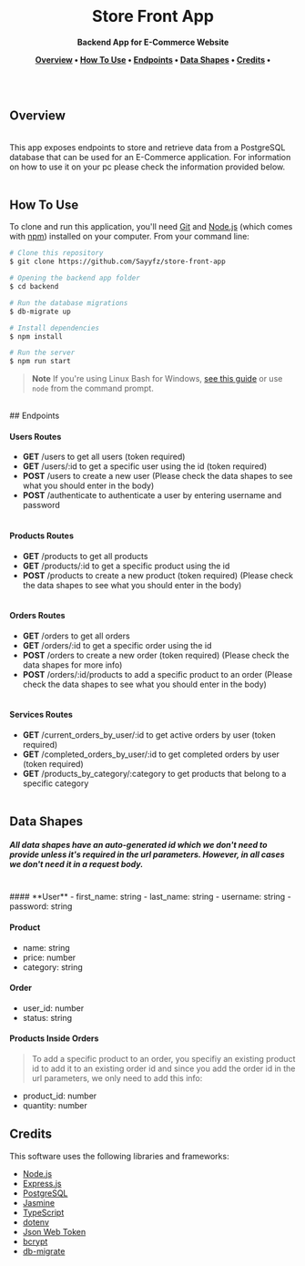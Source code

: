 <h1 align="center">
  <br>
  
  <br>
  Store Front App
  <br>
</h1>

<h4 align="center">Backend App for E-Commerce Website

<p align="center">
  <a href="#overview">Overview</a> •
  <a href="#how-to-use">How To Use</a> •  
  <a href="#endpoints">Endpoints</a> •
  <a href="#data-shapes">Data Shapes</a> •
  <a href="#credits">Credits</a> •
</p>

<br /><br />

## Overview

<br />
This app exposes endpoints to store and retrieve data from a PostgreSQL database that can be used for an E-Commerce application.
For information on how to use it on your pc please check the information provided below.
<br />
<br />

## How To Use

To clone and run this application, you'll need [Git](https://git-scm.com) and [Node.js](https://nodejs.org/en/download/) (which comes with [npm](http://npmjs.com)) installed on your computer. From your command line:

```bash
# Clone this repository
$ git clone https://github.com/Sayyfz/store-front-app

# Opening the backend app folder
$ cd backend

# Run the database migrations
$ db-migrate up

# Install dependencies
$ npm install

# Run the server
$ npm run start
```

> **Note**
> If you're using Linux Bash for Windows, [see this guide](https://www.howtogeek.com/261575/how-to-run-graphical-linux-desktop-applications-from-windows-10s-bash-shell/) or use `node` from the command prompt.

<br />
## Endpoints
<br />

#### **Users Routes**

-   **GET** /users to get all users (token required)
-   **GET** /users/:id to get a specific user using the id (token required)
-   **POST** /users to create a new user (Please check the data shapes to see what you should enter in the body)
-   **POST** /authenticate to authenticate a user by entering username and password
    <br />
    <br />

#### **Products Routes**

-   **GET** /products to get all products
-   **GET** /products/:id to get a specific product using the id
-   **POST** /products to create a new product (token required) (Please check the data shapes to see what you should enter in the body)
    <br />
    <br />

#### **Orders Routes**

-   **GET** /orders to get all orders
-   **GET** /orders/:id to get a specific order using the id
-   **POST** /orders to create a new order (token required) (Please check the data shapes for more info)
-   **POST** /orders/:id/products to add a specific product to an order (Please check the data shapes to see what you should enter in the body)
    <br />
    <br />

#### **Services Routes**

-   **GET** /current_orders_by_user/:id to get active orders by user (token required)
-   **GET** /completed_orders_by_user/:id to get completed orders by user (token required)
-   **GET** /products_by_category/:category to get products that belong to a specific category
    <br />
    <br />

## Data Shapes

##### **All data shapes have an auto-generated id which we don't need to provide unless it's required in the url parameters. However, in all cases we don't need it in a request body.**

<br />
#### **User**
- first_name: string
- last_name: string
- username: string
- password: string

#### **Product**

-   name: string
-   price: number
-   category: string

#### **Order**

-   user_id: number
-   status: string

#### **Products Inside Orders**

> To add a specific product to an order, you specifiy an existing product id to add it to an existing order id and since you add the order id in the url parameters, we only need to add this info:

-   product_id: number
-   quantity: number

## Credits

This software uses the following libraries and frameworks:

-   [Node.js](https://nodejs.org/)
-   [Express.js](https://expressjs.com/)
-   [PostgreSQL](https://www.postgresql.org/)
-   [Jasmine](https://jasmine.github.io/)
-   [TypeScript](https://www.typescriptlang.org/)
-   [dotenv](https://www.npmjs.com/package/dotenv)
-   [Json Web Token](https://www.npmjs.com/package/jsonwebtoken)
-   [bcrypt](https://www.npmjs.com/package/bcrypt)
-   [db-migrate](https://www.npmjs.com/package/db-migrate)
